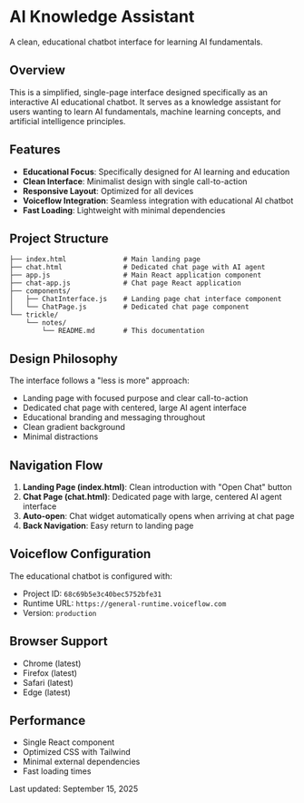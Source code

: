 # AI Knowledge Assistant

A clean, educational chatbot interface for learning AI fundamentals.

## Overview

This is a simplified, single-page interface designed specifically as an interactive AI educational chatbot. It serves as a knowledge assistant for users wanting to learn AI fundamentals, machine learning concepts, and artificial intelligence principles.

## Features

- **Educational Focus**: Specifically designed for AI learning and education
- **Clean Interface**: Minimalist design with single call-to-action
- **Responsive Layout**: Optimized for all devices  
- **Voiceflow Integration**: Seamless integration with educational AI chatbot
- **Fast Loading**: Lightweight with minimal dependencies

## Project Structure

```
├── index.html              # Main landing page 
├── chat.html               # Dedicated chat page with AI agent
├── app.js                  # Main React application component
├── chat-app.js             # Chat page React application
├── components/
│   ├── ChatInterface.js    # Landing page chat interface component
│   └── ChatPage.js         # Dedicated chat page component
└── trickle/
    └── notes/
        └── README.md       # This documentation
```

## Design Philosophy

The interface follows a "less is more" approach:
- Landing page with focused purpose and clear call-to-action
- Dedicated chat page with centered, large AI agent interface
- Educational branding and messaging throughout
- Clean gradient background
- Minimal distractions

## Navigation Flow

1. **Landing Page (index.html)**: Clean introduction with "Open Chat" button
2. **Chat Page (chat.html)**: Dedicated page with large, centered AI agent interface
3. **Auto-open**: Chat widget automatically opens when arriving at chat page
4. **Back Navigation**: Easy return to landing page

## Voiceflow Configuration

The educational chatbot is configured with:
- Project ID: `68c69b5e3c40bec5752bfe31`
- Runtime URL: `https://general-runtime.voiceflow.com`
- Version: `production`

## Browser Support

- Chrome (latest)
- Firefox (latest)  
- Safari (latest)
- Edge (latest)

## Performance

- Single React component
- Optimized CSS with Tailwind
- Minimal external dependencies
- Fast loading times

Last updated: September 15, 2025
